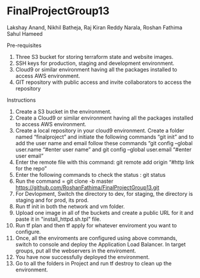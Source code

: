 # FinalProjectGroup13
Lakshay Anand, Nikhil Batheja, Raj Kiran Reddy Narala, Roshan Fathima Sahul Hameed

Pre-requisites

1.	Three S3 bucket for storing terraform state and website images.
2.	SSH keys for production, staging and development environment.
3.	Cloud9 or similar environment having all the packages installed to access AWS environment.
4.  GIT repository with public access and invite collaborators to access the repository


Instructions
1.	Create a S3 bucket in the environment.
2.	Create a Cloud9 or similar environment having all the packages installed to access AWS environment.
3.  Create a local repository in your cloud9 environment. Create a folder named  “finalproject” and initiate the following commands “git init” and to add the user name and email follow these commands “git config –global user.name “#enter user name” and git config –global user.email “#enter user email”
4. Enter the remote file with this command: git remote add origin “#http link for the repo”
5. Enter the following commands to check the status : git status
6. Run the command = git clone -b master https://github.com/RoshanFathima/FinalProjectGroup13.git
7. For Devlopment, Switch the directory to dev, for staging, the directory is staging and for prod, its prod.
7. Run tf init in both the network and vm folder.
8. Upload one image in all of the buckets and create a public URL for it and paste it in "install_httpd.sh.tpl" file.
9. Run tf plan and then tf apply for whatever enviroment you want to configure.
10. Once, all the enviroments are configured using above commands, switch to console and deploy the Application Load Balancer. In target groups, put all the webservers in the enviroment. 
11.	You have now successfully deployed the environment.
12.	Go to all the folders in Project and run tf destroy to clean up the environment. 









